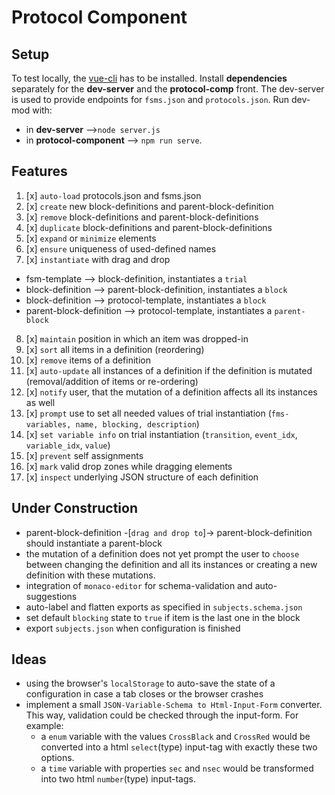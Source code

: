 # Protocol Component

## Setup
To test locally, the [vue-cli](https://cli.vuejs.org/) has to be installed. Install **dependencies** separately for the **dev-server** and the **protocol-comp** front. The dev-server is used to provide endpoints for `fsms.json` and `protocols.json`. Run dev-mod with:
- in **dev-server** -->`node server.js`
- in **protocol-component** --> `npm run serve`.

## Features
1. [x] `auto-load` protocols.json and fsms.json
2. [x] `create` new block-definitions and parent-block-definition
3. [x] `remove` block-definitions and parent-block-definitions
4. [x] `duplicate` block-definitions and parent-block-definitions
5. [x] `expand` or `minimize` elements
6. [x] `ensure` uniqueness of used-defined names
7. [x] `instantiate` with drag and drop
  - fsm-template --> block-definition, instantiates a `trial`
  - block-definition --> parent-block-definition, instantiates a `block`
  - block-definition --> protocol-template, instantiates a `block`
  - parent-block-definition --> protocol-template, instantiates a `parent-block`
8. [x] `maintain` position in which an item was dropped-in
9. [x] `sort` all items in a definition (reordering)
14. [x] `remove` items of a definition
10. [x] `auto-update` all instances of a definition if the definition is mutated (removal/addition of items or re-ordering)
11. [x] `notify` user, that the mutation of a definition affects all its instances as well
12. [x] `prompt` use to set all needed values of trial instantiation (`fms-variables, name, blocking, description`)
13. [x] `set variable info` on trial instantiation (`transition`, `event_idx`, `variable_idx`, `value`)
15. [x] `prevent` self assignments
16. [x] `mark` valid drop zones while dragging elements
17. [x] `inspect` underlying JSON structure of each definition

## Under Construction
-  parent-block-definition -[`drag and drop to`]-> parent-block-definition should instantiate a parent-block
- the mutation of a definition does not yet prompt the user to `choose` between changing the definition and all its instances or creating a new definition with these mutations.
- integration of `monaco-editor` for schema-validation and auto-suggestions
- auto-label and flatten exports as specified in `subjects.schema.json`
- set default `blocking` state to `true` if item is the last one in the block
- export `subjects.json` when configuration is finished

## Ideas
- using the browser's `localStorage` to auto-save the state of a configuration in case a tab closes or the browser crashes
- implement a small `JSON-Variable-Schema to Html-Input-Form` converter. This way, validation could be checked through the input-form. For example:
    - a `enum` variable with the values `CrossBlack` and `CrossRed` would be converted into a html `select`(type) input-tag with exactly these two options.
    - a `time` variable with properties `sec` and `nsec` would be transformed into two html `number`(type) input-tags.
